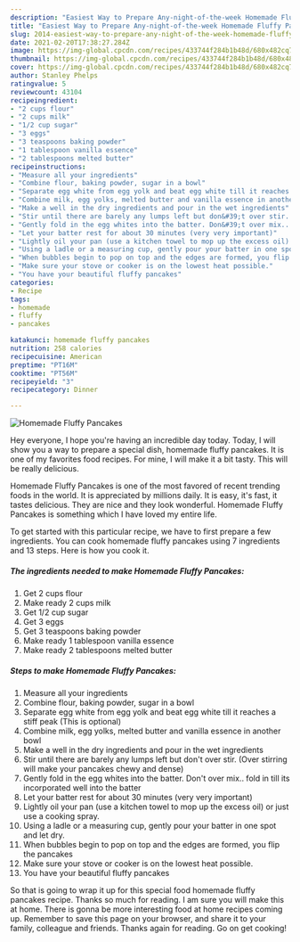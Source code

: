 ```yaml
---
description: "Easiest Way to Prepare Any-night-of-the-week Homemade Fluffy Pancakes"
title: "Easiest Way to Prepare Any-night-of-the-week Homemade Fluffy Pancakes"
slug: 2014-easiest-way-to-prepare-any-night-of-the-week-homemade-fluffy-pancakes
date: 2021-02-20T17:38:27.284Z
image: https://img-global.cpcdn.com/recipes/433744f284b1b48d/680x482cq70/homemade-fluffy-pancakes-recipe-main-photo.jpg
thumbnail: https://img-global.cpcdn.com/recipes/433744f284b1b48d/680x482cq70/homemade-fluffy-pancakes-recipe-main-photo.jpg
cover: https://img-global.cpcdn.com/recipes/433744f284b1b48d/680x482cq70/homemade-fluffy-pancakes-recipe-main-photo.jpg
author: Stanley Phelps
ratingvalue: 5
reviewcount: 43104
recipeingredient:
- "2 cups flour"
- "2 cups milk"
- "1/2 cup sugar"
- "3 eggs"
- "3 teaspoons baking powder"
- "1 tablespoon vanilla essence"
- "2 tablespoons melted butter"
recipeinstructions:
- "Measure all your ingredients"
- "Combine flour, baking powder, sugar in a bowl"
- "Separate egg white from egg yolk and beat egg white till it reaches a stiff peak (This is optional)"
- "Combine milk, egg yolks, melted butter and vanilla essence in another bowl"
- "Make a well in the dry ingredients and pour in the wet ingredients"
- "Stir until there are barely any lumps left but don&#39;t over stir. (Over stirring will make your pancakes chewy and dense)"
- "Gently fold in the egg whites into the batter. Don&#39;t over mix.. fold in till its incorporated well into the batter"
- "Let your batter rest for about 30 minutes (very very important)"
- "Lightly oil your pan (use a kitchen towel to mop up the excess oil) or just use a cooking spray."
- "Using a ladle or a measuring cup, gently pour your batter in one spot and let dry."
- "When bubbles begin to pop on top and the edges are formed, you flip the pancakes"
- "Make sure your stove or cooker is on the lowest heat possible."
- "You have your beautiful fluffy pancakes"
categories:
- Recipe
tags:
- homemade
- fluffy
- pancakes

katakunci: homemade fluffy pancakes 
nutrition: 258 calories
recipecuisine: American
preptime: "PT16M"
cooktime: "PT56M"
recipeyield: "3"
recipecategory: Dinner

---
```



![Homemade Fluffy Pancakes](https://img-global.cpcdn.com/recipes/433744f284b1b48d/680x482cq70/homemade-fluffy-pancakes-recipe-main-photo.jpg)

Hey everyone, I hope you're having an incredible day today. Today, I will show you a way to prepare a special dish, homemade fluffy pancakes. It is one of my favorites food recipes. For mine, I will make it a bit tasty. This will be really delicious.



Homemade Fluffy Pancakes is one of the most favored of recent trending foods in the world. It is appreciated by millions daily. It is easy, it's fast, it tastes delicious. They are nice and they look wonderful. Homemade Fluffy Pancakes is something which I have loved my entire life.


To get started with this particular recipe, we have to first prepare a few ingredients. You can cook homemade fluffy pancakes using 7 ingredients and 13 steps. Here is how you cook it.

<!--inarticleads1-->

##### The ingredients needed to make Homemade Fluffy Pancakes:

1. Get 2 cups flour
1. Make ready 2 cups milk
1. Get 1/2 cup sugar
1. Get 3 eggs
1. Get 3 teaspoons baking powder
1. Make ready 1 tablespoon vanilla essence
1. Make ready 2 tablespoons melted butter




<!--inarticleads2-->

##### Steps to make Homemade Fluffy Pancakes:

1. Measure all your ingredients
1. Combine flour, baking powder, sugar in a bowl
1. Separate egg white from egg yolk and beat egg white till it reaches a stiff peak (This is optional)
1. Combine milk, egg yolks, melted butter and vanilla essence in another bowl
1. Make a well in the dry ingredients and pour in the wet ingredients
1. Stir until there are barely any lumps left but don&#39;t over stir. (Over stirring will make your pancakes chewy and dense)
1. Gently fold in the egg whites into the batter. Don&#39;t over mix.. fold in till its incorporated well into the batter
1. Let your batter rest for about 30 minutes (very very important)
1. Lightly oil your pan (use a kitchen towel to mop up the excess oil) or just use a cooking spray.
1. Using a ladle or a measuring cup, gently pour your batter in one spot and let dry.
1. When bubbles begin to pop on top and the edges are formed, you flip the pancakes
1. Make sure your stove or cooker is on the lowest heat possible.
1. You have your beautiful fluffy pancakes




So that is going to wrap it up for this special food homemade fluffy pancakes recipe. Thanks so much for reading. I am sure you will make this at home. There is gonna be more interesting food at home recipes coming up. Remember to save this page on your browser, and share it to your family, colleague and friends. Thanks again for reading. Go on get cooking!
